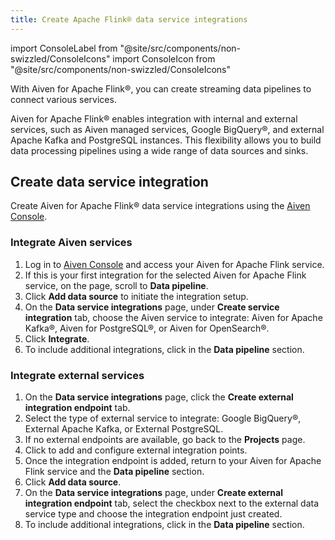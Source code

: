 ```yaml
---
title: Create Apache Flink® data service integrations
---
```

import ConsoleLabel from "@site/src/components/non-swizzled/ConsoleIcons"
import ConsoleIcon from "@site/src/components/non-swizzled/ConsoleIcons"

With Aiven for Apache Flink®, you can create streaming data pipelines to connect various services.

Aiven for Apache Flink® enables integration with internal and external services,
such as Aiven managed services, Google BigQuery®, and external Apache Kafka and
PostgreSQL instances. This flexibility allows you to build data processing pipelines
using a wide range of data sources and sinks.

## Create data service integration

Create Aiven for Apache Flink® data service integrations using the
[Aiven Console](https://console.aiven.io/).

### Integrate Aiven services

1. Log in to [Aiven Console](https://console.aiven.io) and access your
   Aiven for Apache Flink service.
1. If this is your first integration for the selected Aiven for Apache Flink service,
    on the <ConsoleLabel name="overview"/> page, scroll to **Data pipeline**.
1. Click **Add data source** to initiate the integration setup.
1. On the **Data service integrations** page, under **Create service integration** tab,
   choose the Aiven service to integrate: Aiven for Apache Kafka®,
   Aiven for PostgreSQL®, or Aiven for OpenSearch®.
1. Click **Integrate**.
1. To include additional integrations, click <ConsoleIcon name="plus"/> in the
   **Data pipeline** section.

### Integrate external services

1. On the **Data service integrations** page, click the
   **Create external integration endpoint** tab.
1. Select the type of external service to integrate: Google BigQuery®,
   External Apache Kafka, or External PostgreSQL.
1. If no external endpoints are available, go back to the **Projects** page.
1. Click <ConsoleLabel name="integrationendpoints"/> to add and configure external
   integration points.
1. Once the integration endpoint is added, return to your Aiven for Apache Flink service
   and the **Data pipeline** section.
1. Click **Add data source**.
1. On the **Data service integrations** page, under
   **Create external integration endpoint** tab, select the checkbox next to the
   external data service type and choose the integration endpoint just created.
1. To include additional integrations, click <ConsoleIcon name="plus"/> in the
   **Data pipeline** section.
